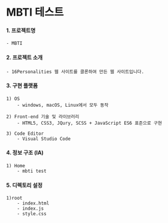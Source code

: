 # MBTI 테스트

#### 1. 프로젝트명

    - MBTI
    
#### 2. 프로젝트 소개

    - 16Personalities 웹 사이트를 클론하여 만든 웹 사이트입니다.

#### 3. 구현 플랫폼 

    1) OS
        - windows, macOS, Linux에서 모두 동작 

    2) Front-end 기술 및 라이브러리  
        - HTML5, CSS3, JQury, SCSS + JavaScript ES6 표준으로 구현 

    3) Code Editor
        - Visual Studio Code

#### 4. 정보 구조 (IA) 

    1) Home
        - mbti test

#### 5. 디렉토리 설정

    1)root
        - index.html
        - index.js
        - style.css
